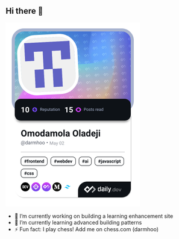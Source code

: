 ## Hi there 👋

<a href="https://app.daily.dev/darmhoo"><img src="devcard.png" width="356" alt="darmhoo"/></a>

<!--
**darmhoo/darmhoo** is a ✨ _special_ ✨ repository because its `README.md` (this file) appears on your GitHub profile.

Here are some ideas to get you started:

- 🔭 I’m currently working on ...
- 🌱 I’m currently learning ...
- 👯 I’m looking to collaborate on ...
- 🤔 I’m looking for help with ...
- 💬 Ask me about ...
- 📫 How to reach me: ...
- 😄 Pronouns: ...
- ⚡ Fun fact: ...
-->
- 🔭 I’m currently working on building a learning enhancement site
- 🌱 I’m currently learning advanced building patterns
- ⚡ Fun fact: I play chess! Add me on chess.com (darmhoo)

